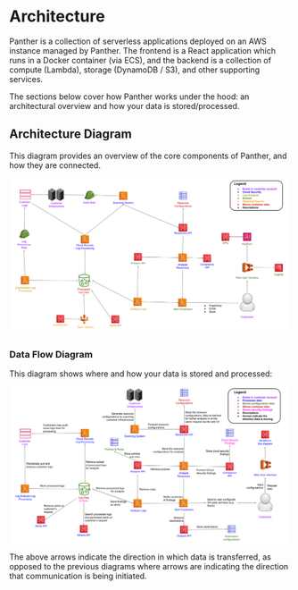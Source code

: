 # Architecture

Panther is a collection of serverless applications deployed on an AWS instance managed by Panther. The frontend is a React application which runs in a Docker container (via ECS), and the backend is a collection of compute (Lambda), storage (DynamoDB / S3), and other supporting services.

The sections below cover how Panther works under the hood: an architectural overview and how your data is stored/processed.

## Architecture Diagram

This diagram provides an overview of the core components of Panther, and how they are connected.

![High level architecture diagram](<../../../../.gitbook/assets/development-arch-diagram (8) (8) (9) (6) (1) (1) (1) (9).png>)

### Data Flow Diagram

This diagram shows where and how your data is stored and processed:

![Data flow diagram](<../../../../.gitbook/assets/development-data-flow-diagram (8) (8) (1) (1) (1) (1) (9).png>)

The above arrows indicate the direction in which data is transferred, as opposed to the previous diagrams where arrows are indicating the direction that communication is being initiated.
